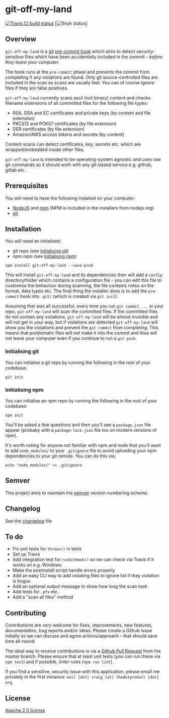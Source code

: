 # git-off-my-land
[![Travis CI build status](https://travis-ci.org/neilstuartcraig/git-off-my-land.svg?branch=master)](https://travis-ci.org/neilstuartcraig/git-off-my-land)
[![Snyk status](https://snyk.io/package/npm/git-off-my-land/badge.svg)]

## Overview
`git-off-my-land` is a [git](https://git-scm.com/) [pre-commit hook](https://git-scm.com/book/gr/v2/Customizing-Git-Git-Hooks) which aims to detect security-sensitive files which have been accidentally included in the commit - _before they leave your computer_.

The hook runs at the `pre-commit` phase and prevents the commit from completing if any violations are found. Only git source-controlled files are included in the scan so scans are usually fast. You can of course ignore files if they  are false positives.

`git-off-my-land` currently scans ascii (not binary) content and checks filename extensions of all committed files for the following file types:

* RSA, DSA and EC certificates and private keys (by content and file extension)
* PKCS12 and PCKS7 certificates (by file extension)
* DER certificates (by file extension)
* Amazon/AWS access tokens and secrets (by content)

Content scans can detect certificates, key, secrets etc. which are wrapped/embedded inside other files.  

`git-off-my-land` is intended to be operating-system agnostic and uses raw git commands so it should woth with any git-based service e.g. github, gitlab etc.


## Prerequisites
You will need to have the following installed on your computer:  

* [NodeJS](https://nodejs.org/) and [npm](https://www.npmjs.com/) (NPM is included in the installers from nodejs.org)
* [git](https://git-scm.com/)


## Installation
You will need an initialised:  
* git repo (see [Initialising git](#initialising-git))
* npm repo (see [Initialising npm](#initialising-npm))

```
npm install git-off-my-land --save-prod
```

This will install `git-off-my-land` and its dependencies then will add a `config` directory/folder which contains a configuration file - you can edit this file to customise the behaviour during scanning, the file contains notes on the format, data types etc. The final thing the installer does is to add the `pre-commit` hook into `.git/` (which is created via `git init`).  

Assuming that was all successful, every time you run `git commit ...` in your repo, `git-off-my-land` will scan the committed files. If the committed files do not contain any violations, `git-off-my-land` will be almost invisible and will not get in your way, but if violations _are_ detected `git-off-my-land` will show you the violations and prevent the `git commit` from completing. This means that problematic files will not make it into the commit and thus will not leave your computer even if you continue to run a `git push`.


### Initialising git
You can initialise a git repo by running the following in the root of your codebase:

```
git init
```


### Initialising npm
You can initialise an npm repo by running the following in the root of your codebase:

```
npm init
```

You'll be asked a few questions and then you'll see a `package.json` file appear (probaby with a `package-lock.json` file too on modern versions of npm).

It's worth noting for anyone not familiar with npm and node that you'll want to add `node_modules/` to your `.gitignore` file to avoid uploading your npm dependencies to your git remote. You can do this via:

```
echo "node_modules/" >> .gitignore
```


## Semver
This project aims to maintain the [semver](http://semver.org/) version numbering scheme.


## Changelog
See the [changelog](./changelog.md) file


## To do
* Fix unit tests for `throws()` in tests
* Set up Travis
* Add integration test for `runGitHook()` so we can check via Travis if it works on e.g. Windows
* Make the postinstall script handle errors properly
* Add an easy CLI way to add violating files to ignore list if they violation is bogus
* Add an optional output message to show how long the scan took
* Add tests for `.pfx` etc.
* Add a "scan all files" method


## Contributing
Contributions are *very* welcome for fixes, improvements, new features, documentation, bug reports and/or ideas. Please create a Github issue initially so we can discuss and agree actions/approach - that should save time all-round.

The ideal way to receive contributions is via a [Github Pull Request](https://help.github.com/articles/using-pull-requests/) from the master branch. Please ensure that at least unit tests (you can run these via `npm test`) and if possible, linter rules (`npm run lint`).

If you find a sensitive, security issue with this application, please email me privately in the first instance: `neil [dot] craig [at] thedotproduct [dot] org`.


## License
[Apache 2.0 license](./license.md)
